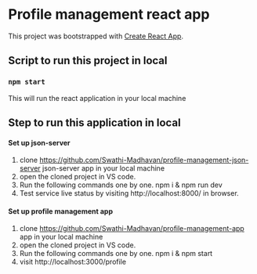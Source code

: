 # Profile management react app

This project was bootstrapped with [Create React App](https://github.com/facebook/create-react-app).

## Script to run this project in local

### `npm start`

This will run the react application in your local machine

## Step to run this application in local

#### Set up json-server

1. clone https://github.com/Swathi-Madhavan/profile-management-json-server json-server app in your local machine
2. open the cloned project in VS code.
3. Run the following commands one by one. npm i & npm run dev
4. Test service live status by visiting http://localhost:8000/ in browser.

#### Set up profile management app

1. clone https://github.com/Swathi-Madhavan/profile-management-app app in your local machine
2. open the cloned project in VS code.
3. Run the following commands one by one. npm i & npm start
4. visit http://localhost:3000/profile
